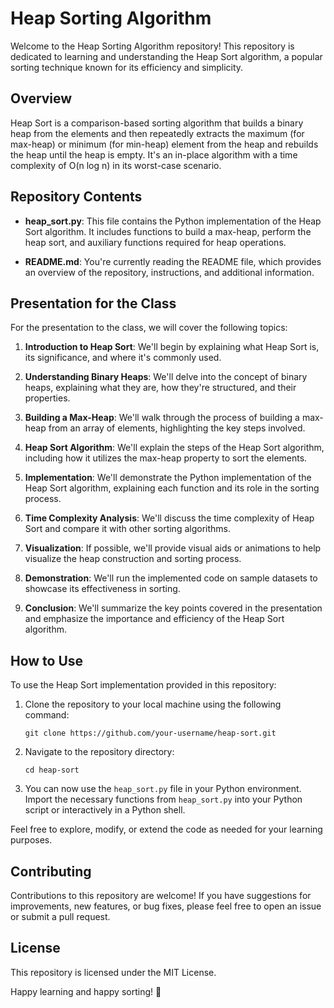 # Heap Sorting Algorithm

Welcome to the Heap Sorting Algorithm repository! This repository is dedicated to learning and understanding the Heap Sort algorithm, a popular sorting technique known for its efficiency and simplicity.

## Overview

Heap Sort is a comparison-based sorting algorithm that builds a binary heap from the elements and then repeatedly extracts the maximum (for max-heap) or minimum (for min-heap) element from the heap and rebuilds the heap until the heap is empty. It's an in-place algorithm with a time complexity of O(n log n) in its worst-case scenario.

## Repository Contents

- **heap_sort.py**: This file contains the Python implementation of the Heap Sort algorithm. It includes functions to build a max-heap, perform the heap sort, and auxiliary functions required for heap operations.

- **README.md**: You're currently reading the README file, which provides an overview of the repository, instructions, and additional information.

## Presentation for the Class

For the presentation to the class, we will cover the following topics:

1. **Introduction to Heap Sort**: We'll begin by explaining what Heap Sort is, its significance, and where it's commonly used.

2. **Understanding Binary Heaps**: We'll delve into the concept of binary heaps, explaining what they are, how they're structured, and their properties.

3. **Building a Max-Heap**: We'll walk through the process of building a max-heap from an array of elements, highlighting the key steps involved.

4. **Heap Sort Algorithm**: We'll explain the steps of the Heap Sort algorithm, including how it utilizes the max-heap property to sort the elements.

5. **Implementation**: We'll demonstrate the Python implementation of the Heap Sort algorithm, explaining each function and its role in the sorting process.

6. **Time Complexity Analysis**: We'll discuss the time complexity of Heap Sort and compare it with other sorting algorithms.

7. **Visualization**: If possible, we'll provide visual aids or animations to help visualize the heap construction and sorting process.

8. **Demonstration**: We'll run the implemented code on sample datasets to showcase its effectiveness in sorting.

9. **Conclusion**: We'll summarize the key points covered in the presentation and emphasize the importance and efficiency of the Heap Sort algorithm.

## How to Use

To use the Heap Sort implementation provided in this repository:

1. Clone the repository to your local machine using the following command:
   ```
   git clone https://github.com/your-username/heap-sort.git
   ```

2. Navigate to the repository directory:
   ```
   cd heap-sort
   ```

3. You can now use the `heap_sort.py` file in your Python environment. Import the necessary functions from `heap_sort.py` into your Python script or interactively in a Python shell.

Feel free to explore, modify, or extend the code as needed for your learning purposes.

## Contributing

Contributions to this repository are welcome! If you have suggestions for improvements, new features, or bug fixes, please feel free to open an issue or submit a pull request.

## License

This repository is licensed under the MIT License. 


Happy learning and happy sorting! 🚀
